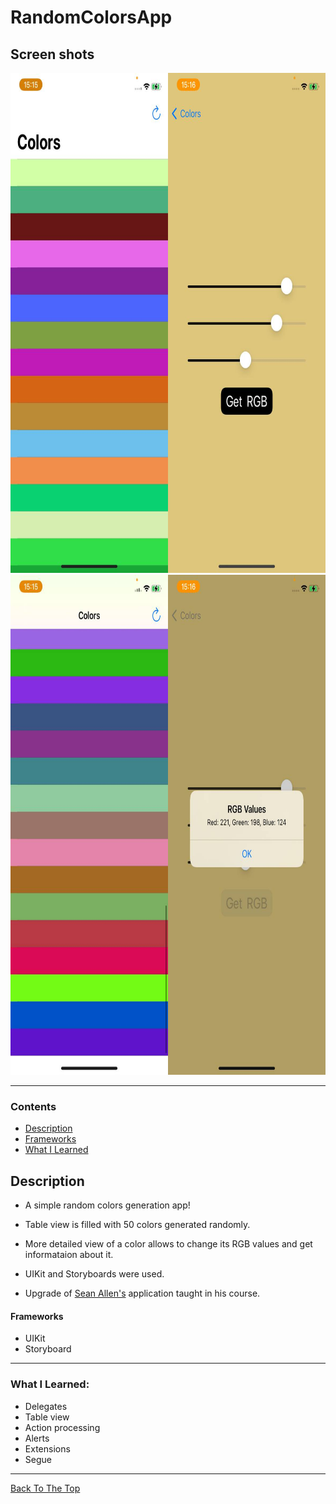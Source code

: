 # RandomColorsApp

## Screen shots
<div style="width: 50%;min-height: 150px;float: left;">
    <img src="https://github.com/KizatovArman/iOS-RandomColorsApp/blob/main/Screen%20shots/Main%20page%201.jpg" alt="Main Page" width="400" height="800">
    <img src="https://github.com/KizatovArman/iOS-RandomColorsApp/blob/main/Screen%20shots/Main%20page%202.jpg" alt="Main Page" width="400" height="800">
</div>
<div style="width: 50%;min-height: 150px;margin-left: 50%;">
    <img src="https://github.com/KizatovArman/iOS-RandomColorsApp/blob/main/Screen%20shots/Color%20page%201.jpg" alt="Color Page" width="400" height="800">
    <img src="https://github.com/KizatovArman/iOS-RandomColorsApp/blob/main/Screen%20shots/Rgb%20alert%201.jpg" alt="Rgb alert" width="400" height="800">
</div>

---

### Contents

- [Description](#description)
- [Frameworks](#frameworks)
- [What I Learned](#what-i-learned)

## Description

- A simple random colors generation app!

- Table view is filled with 50 colors generated randomly.

- More detailed view of a color allows to change its RGB values and get informataion about it.

- UIKit and Storyboards were used.

- Upgrade of <a href="https://github.com/SAllen0400">Sean Allen's</a> application taught in his course.

#### Frameworks

- UIKit
- Storyboard

---
### What I Learned:

- Delegates
- Table view
- Action processing
- Alerts
- Extensions
- Segue

---

[Back To The Top](#randomcolorsapp)